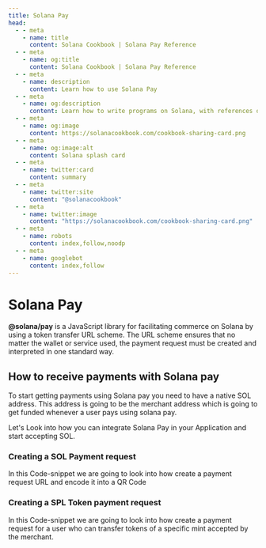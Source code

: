 ```yaml
---
title: Solana Pay
head:
  - - meta
    - name: title
      content: Solana Cookbook | Solana Pay Reference
  - - meta
    - name: og:title
      content: Solana Cookbook | Solana Pay Reference
  - - meta
    - name: description
      content: Learn how to use Solana Pay
  - - meta
    - name: og:description
      content: Learn how to write programs on Solana, with references on cross program invocation, reading accounts, and more
  - - meta
    - name: og:image
      content: https://solanacookbook.com/cookbook-sharing-card.png
  - - meta
    - name: og:image:alt
      content: Solana splash card
  - - meta
    - name: twitter:card
      content: summary
  - - meta
    - name: twitter:site
      content: "@solanacookbook"
  - - meta
    - name: twitter:image
      content: "https://solanacookbook.com/cookbook-sharing-card.png"
  - - meta
    - name: robots
      content: index,follow,noodp
  - - meta
    - name: googlebot
      content: index,follow
---
```


# Solana Pay

**@solana/pay** is a JavaScript library for facilitating commerce on Solana by using a token transfer URL scheme. The URL scheme ensures that no matter the wallet or service used, the payment request must be created and interpreted in one standard way.

## How to receive payments with Solana pay

To start getting payments using Solana pay you need to have a native SOL address. This address is going to be the merchant address which is going to get funded whenever a user pays using solana pay.

Let's Look into how you can integrate Solana Pay in your Application and start accepting SOL.

### Creating a SOL Payment request

In this Code-snippet we are going to look into how create a payment request URL and encode it into a QR Code

<SolanaCodeGroup>
  <SolanaCodeGroupItem title="TS" active>

  <template v-slot:default>

@[code](@/code/solana-pay/sol-payment/sol-payment.en.ts)

  </template>

  <template v-slot:preview>

@[code](@/code/solana-pay/sol-payment/sol-payment.preview.en.ts)

  </template>

  </SolanaCodeGroupItem>

</SolanaCodeGroup>

### Creating a SPL Token payment request

In this Code-snippet we are going to look into how create a payment request for a user who can transfer tokens of a specific mint accepted by the merchant.

<SolanaCodeGroup>
  <SolanaCodeGroupItem title="TS" active>

  <template v-slot:default>

@[code](@/code/solana-pay/spl-payment/spl-payment.en.ts)

  </template>

  <template v-slot:preview>

@[code](@/code/solana-pay/spl-payment/spl-payment.preview.en.ts)

  </template>

  </SolanaCodeGroupItem>

</SolanaCodeGroup>
